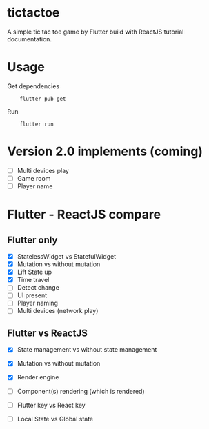 # tictactoe

A simple tic tac toe game by Flutter build with ReactJS tutorial documentation.

# Usage
Get dependencies
```(bash)
    flutter pub get
```
Run
```(bash)
    flutter run
```

# Version 2.0 implements (coming)
- [ ] Multi devices play
- [ ] Game room
- [ ] Player name
# Flutter - ReactJS compare
## Flutter only
- [x] StatelessWidget vs StatefulWidget
- [x] Mutation vs without mutation
- [x] Lift State up
- [x] Time travel
- [ ] Detect change
- [ ] UI present
- [ ] Player naming
- [ ] Multi devices (network play)

## Flutter vs ReactJS
- [x] State management vs without state management
- [x] Mutation vs without mutation
- [x] Render engine
- [ ] Component(s) rendering (which is rendered)
- [ ] Flutter key vs React key
- [ ] Local State vs Global state

